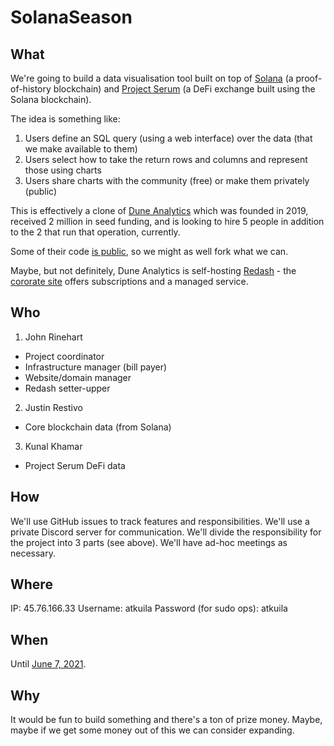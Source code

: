 # SolanaSeason

## What

We're going to build a data visualisation tool built on top of [Solana](solana.com) (a proof-of-history blockchain) and [Project Serum](https://projectserum.com/) (a DeFi exchange built using the Solana blockchain).

The idea is something like:
1. Users define an SQL query (using a web interface) over the data (that we make available to them)
1. Users select how to take the return rows and columns and represent those using charts
2. Users share charts with the community (free) or make them privately (public)

This is effectively a clone of [Dune Analytics](https://duneanalytics.com/) which was founded in 2019, received 2 million in seed funding, and is looking to hire 5 people in addition to the 2 that run that operation, currently.

Some of their code [is public](https://github.com/duneanalytics), so we might as well fork what we can.

Maybe, but not definitely, Dune Analytics is self-hosting [Redash](http://github.com/getredash/redash.git) - the [cororate site](https://redash.io/) offers subscriptions and a managed service.

## Who

1. John Rinehart
* Project coordinator
* Infrastructure manager (bill payer)
* Website/domain manager
* Redash setter-upper

2. Justin Restivo
* Core blockchain data (from Solana)

3. Kunal Khamar
* Project Serum DeFi data

## How

We'll use GitHub issues to track features and responsibilities.
We'll use a private Discord server for communication.
We'll divide the responsibility for the project into 3 parts (see above).
We'll have ad-hoc meetings as necessary.

## Where

IP: 45.76.166.33
Username: atkuila
Password (for sudo ops): atkuila

## When

Until [June 7, 2021](https://solana.com/solanaszn).


## Why

It would be fun to build something and there's a ton of prize money. Maybe, maybe if we get some money out of this we can consider expanding.
